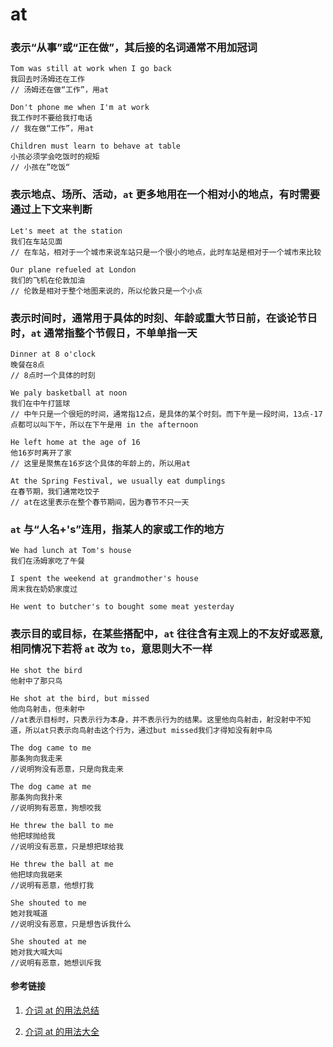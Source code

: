 # at

### 表示“从事”或“正在做”，其后接的名词通常不用加冠词

```
Tom was still at work when I go back
我回去时汤姆还在工作
// 汤姆还在做“工作”，用at

Don't phone me when I'm at work
我工作时不要给我打电话
// 我在做“工作”，用at

Children must learn to behave at table
小孩必须学会吃饭时的规矩
// 小孩在”吃饭“
```

### 表示地点、场所、活动，`at` 更多地用在一个相对小的地点，有时需要通过上下文来判断

```
Let's meet at the station
我们在车站见面
// 在车站，相对于一个城市来说车站只是一个很小的地点，此时车站是相对于一个城市来比较

Our plane refueled at London
我们的飞机在伦敦加油
// 伦敦是相对于整个地图来说的，所以伦敦只是一个小点
```

### 表示时间时，通常用于具体的时刻、年龄或重大节日前，在谈论节日时，`at` 通常指整个节假日，不单单指一天

```
Dinner at 8 o'clock
晚餐在8点
// 8点时一个具体的时刻

We paly basketball at noon
我们在中午打篮球
// 中午只是一个很短的时间，通常指12点，是具体的某个时刻。而下午是一段时间，13点-17点都可以叫下午，所以在下午是用 in the afternoon

He left home at the age of 16
他16岁时离开了家
// 这里是聚焦在16岁这个具体的年龄上的，所以用at

At the Spring Festival, we usually eat dumplings
在春节期，我们通常吃饺子
// at在这里表示在整个春节期间，因为春节不只一天
```

### `at` 与“人名+'s”连用，指某人的家或工作的地方

```
We had lunch at Tom's house
我们在汤姆家吃了午餐

I spent the weekend at grandmother's house
周末我在奶奶家度过

He went to butcher's to bought some meat yesterday
```

### 表示目的或目标，在某些搭配中，`at` 往往含有主观上的不友好或恶意,相同情况下若将 `at` 改为 `to`，意思则大不一样

```
He shot the bird
他射中了那只鸟

He shot at the bird, but missed
他向鸟射击，但未射中
//at表示目标时，只表示行为本身，并不表示行为的结果。这里他向鸟射击，射没射中不知道，所以at只表示向鸟射击这个行为，通过but missed我们才得知没有射中鸟

The dog came to me
那条狗向我走来
//说明狗没有恶意，只是向我走来

The dog came at me
那条狗向我扑来
//说明狗有恶意，狗想咬我

He threw the ball to me
他把球抛给我
//说明没有恶意，只是想把球给我

He threw the ball at me
他把球向我砸来
//说明有恶意，他想打我

She shouted to me
她对我喊道
//说明没有恶意，只是想告诉我什么

She shouted at me
她对我大喊大叫
//说明有恶意，她想训斥我
```

#### 参考链接

1. [介词 at 的用法总结](https://m.wang1314.com/doc/webapp/topic/21396996.html)

2. [介词 at 的用法大全](https://www.unjs.com/z/1467983.html)
